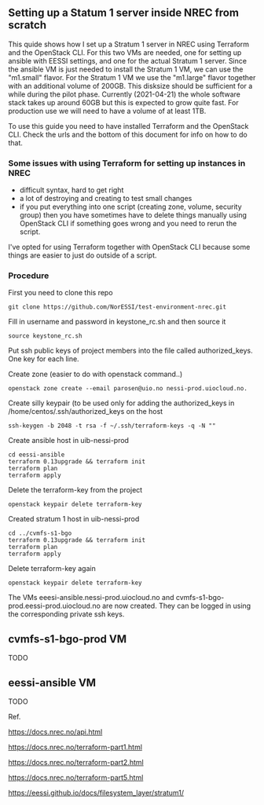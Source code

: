 ## Setting up a Statum 1 server inside NREC from scratch
This quide shows how I set up a Stratum 1 server in NREC using Terraform and the OpenStack CLI. For
this two VMs are needed, one for setting up ansible with EESSI settings, and one for the actual
Stratum 1 server. Since the ansible VM is just needed to install the Stratum 1 VM, we can use the
"m1.small" flavor. For the Stratum 1 VM we use the "m1.large" flavor together with an additional
volume of 200GB. This disksize should be sufficient for a while during the pilot phase. Currently
(2021-04-21) the whole software stack takes up around 60GB but this is expected to grow quite fast.
For production use we will need to have a volume of at least 1TB.

To use this guide you need to have installed Terraform and the OpenStack CLI. Check the urls and the
bottom of this document for info on how to do that.

### Some issues with using Terraform for setting up instances in NREC

- difficult syntax, hard to get right
- a lot of destroying and creating to test small changes
- if you put everything into one script (creating zone, volume, security group) then you have
  sometimes have to delete things manually using OpenStack CLI if something goes wrong and you need
  to rerun the script.

I've opted for using Terraform together with OpenStack CLI because some things are easier to just do
outside of a script.

### Procedure

First you need to clone this repo

```console
git clone https://github.com/NorESSI/test-environment-nrec.git
```

Fill in username and password in keystone_rc.sh and then source it

```console
source keystone_rc.sh
```

Put ssh public keys of project members into the file called authorized_keys. One key for each line.

Create zone (easier to do with openstack command..)

```console
openstack zone create --email parosen@uio.no nessi-prod.uiocloud.no.
```

Create silly keypair (to be used only for adding the authorized_keys in /home/centos/.ssh/authorized_keys on the host

```console
ssh-keygen -b 2048 -t rsa -f ~/.ssh/terraform-keys -q -N ""
```

Create ansible host in uib-nessi-prod
```console
cd eessi-ansible
terraform 0.13upgrade && terraform init
terraform plan
terraform apply
```

Delete the terraform-key from the project

```console
openstack keypair delete terraform-key
```

Created stratum 1 host in uib-nessi-prod

```console
cd ../cvmfs-s1-bgo
terraform 0.13upgrade && terraform init
terraform plan
terraform apply
```

Delete terraform-key again

```console
openstack keypair delete terraform-key
```

The VMs eeesi-ansible.nessi-prod.uiocloud.no and cvmfs-s1-bgo-prod.eessi-prod.uiocloud.no are now
created. They can be logged in using the corresponding private ssh keys.

## cvmfs-s1-bgo-prod VM

TODO

## eessi-ansible VM

TODO




Ref.

https://docs.nrec.no/api.html

https://docs.nrec.no/terraform-part1.html

https://docs.nrec.no/terraform-part2.html

https://docs.nrec.no/terraform-part5.html

https://eessi.github.io/docs/filesystem_layer/stratum1/

